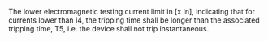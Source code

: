 ﻿The lower electromagnetic testing current limit in [x In], indicating that for currents lower than I4, the tripping time shall be longer than the associated tripping time, T5, i.e. the device shall not trip instantaneous.
